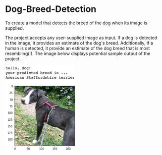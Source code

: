 # Dog-Breed-Detection
To create a model that detects the breed of the dog when its image is supplied.

The project accepts any user-supplied image as input. If a dog is detected in the image, it provides an estimate of the dog's breed. Additionally, if a human is detected, it provide an estimate of the dog breed that is most resembling(!). The image below displays potential sample output of the project.  

![Sample Dog Output](images/sample_dog_output.png)

